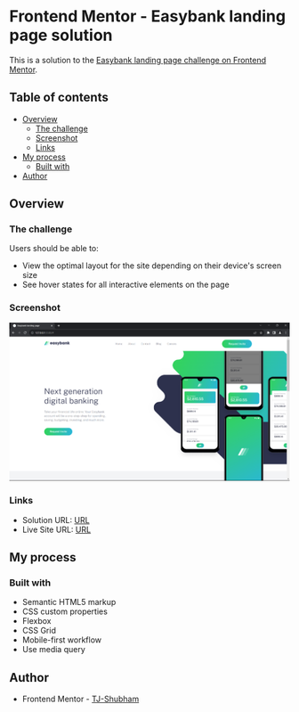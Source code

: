 # Frontend Mentor - Easybank landing page solution

This is a solution to the [Easybank landing page challenge on Frontend Mentor](https://www.frontendmentor.io/challenges/easybank-landing-page-WaUhkoDN).
## Table of contents

- [Overview](#overview)
  - [The challenge](#the-challenge)
  - [Screenshot](#screenshot)
  - [Links](#links)
- [My process](#my-process)
  - [Built with](#built-with)
- [Author](#author)


## Overview

### The challenge

Users should be able to:

- View the optimal layout for the site depending on their device's screen size
- See hover states for all interactive elements on the page

### Screenshot

![](./images/easybank-screenshot.png)


### Links

- Solution URL: [URL](https://github.com/TJ-Shubham/easybank-landing-page)
- Live Site URL: [URL](https://tj-shubham.github.io/easybank-landing-page/)

## My process

### Built with


- Semantic HTML5 markup
- CSS custom properties
- Flexbox
- CSS Grid
- Mobile-first workflow
- Use media query

## Author

- Frontend Mentor - [TJ-Shubham](https://www.frontendmentor.io/profile/TJ-Shubham)
